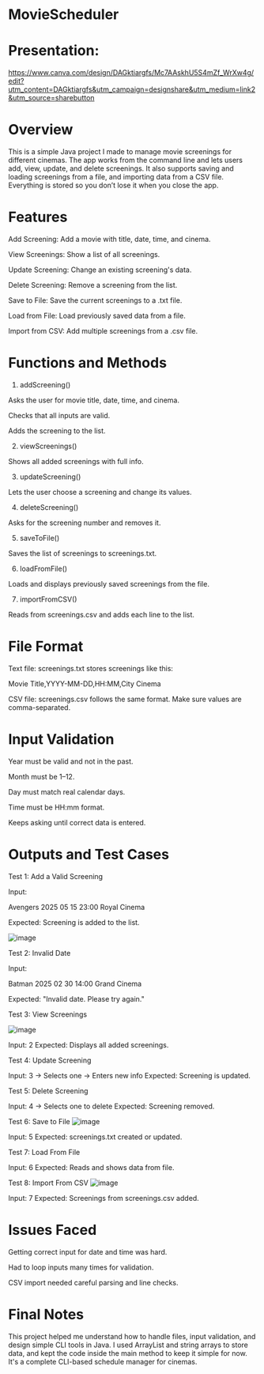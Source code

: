 # MovieScheduler

# Presentation: 
https://www.canva.com/design/DAGktiargfs/Mc7AAskhU5S4mZf_WrXw4g/edit?utm_content=DAGktiargfs&utm_campaign=designshare&utm_medium=link2&utm_source=sharebutton


# Overview

This is a simple Java project I made to manage movie screenings for different cinemas. The app works from the command line and lets users add, view, update, and delete screenings. It also supports saving and loading screenings from a file, and importing data from a CSV file. Everything is stored so you don’t lose it when you close the app.

# Features

Add Screening: Add a movie with title, date, time, and cinema.

View Screenings: Show a list of all screenings.

Update Screening: Change an existing screening's data.

Delete Screening: Remove a screening from the list.

Save to File: Save the current screenings to a .txt file.

Load from File: Load previously saved data from a file.

Import from CSV: Add multiple screenings from a .csv file.


# Functions and Methods

1. addScreening()

Asks the user for movie title, date, time, and cinema.

Checks that all inputs are valid.

Adds the screening to the list.

2. viewScreenings()

Shows all added screenings with full info.

3. updateScreening()

Lets the user choose a screening and change its values.

4. deleteScreening()

Asks for the screening number and removes it.

5. saveToFile()

Saves the list of screenings to screenings.txt.

6. loadFromFile()

Loads and displays previously saved screenings from the file.

7. importFromCSV()

Reads from screenings.csv and adds each line to the list.

# File Format

Text file: screenings.txt stores screenings like this:

Movie Title,YYYY-MM-DD,HH:MM,City Cinema

CSV file: screenings.csv follows the same format. Make sure values are comma-separated.

# Input Validation

Year must be valid and not in the past.

Month must be 1–12.

Day must match real calendar days.

Time must be HH:mm format.

Keeps asking until correct data is entered.

 # Outputs and Test Cases

 Test 1: Add a Valid Screening

Input:


Avengers
2025
05
15
23:00
Royal Cinema

Expected: Screening is added to the list.

![image](https://github.com/user-attachments/assets/54f6e85e-61e0-4812-a368-8706542290d4)


 Test 2: Invalid Date

Input:


Batman
2025
02
30
14:00
Grand Cinema

Expected: "Invalid date. Please try again."

 Test 3: View Screenings

![image](https://github.com/user-attachments/assets/84be3f3e-48fc-4769-aff4-b0d438568ebe)

Input: 2
Expected: Displays all added screenings.

 Test 4: Update Screening

Input: 3 → Selects one → Enters new info
Expected: Screening is updated.

 Test 5: Delete Screening

Input: 4 → Selects one to delete
Expected: Screening removed.

 Test 6: Save to File
![image](https://github.com/user-attachments/assets/de410caa-91d0-4570-87bd-ba47118ab45b)


Input: 5
Expected: screenings.txt created or updated.

 Test 7: Load From File

Input: 6
Expected: Reads and shows data from file.

 Test 8: Import From CSV
 ![image](https://github.com/user-attachments/assets/ed8b1a47-5ba3-460d-82b1-692e5e0474ff)


Input: 7
Expected: Screenings from screenings.csv added.


# Issues Faced

Getting correct input for date and time was hard.

Had to loop inputs many times for validation.

CSV import needed careful parsing and line checks.



# Final Notes

This project helped me understand how to handle files, input validation, and design simple CLI tools in Java. I used ArrayList and string arrays to store data, and kept the code inside the main method to keep it simple for now. It's a complete CLI-based schedule manager for cinemas.

